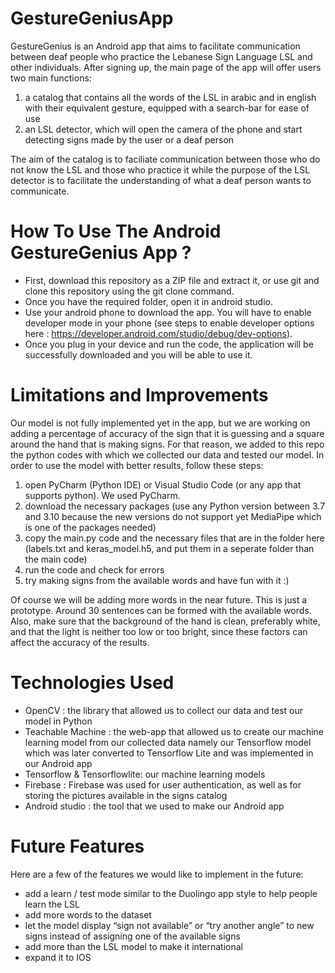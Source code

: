 # GestureGeniusApp
GestureGenius is an Android app that aims to facilitate communication between deaf people who practice the Lebanese Sign Language LSL and other individuals. 
After signing up, the main page of the app will offer users two main functions: 
  1) a catalog that contains all the words of the LSL in arabic and in english with their equivalent gesture, equipped with a search-bar for ease of use
  2) an LSL detector, which will open the camera of the phone and start detecting signs made by the user or a deaf person

The aim of the catalog is to faciliate communication between those who do not know the LSL and those who practice it while the purpose of the LSL detector is to facilitate the understanding of what a deaf person wants to communicate.
 # How To Use The Android GestureGenius App ?
 - First, download this repository as a ZIP file and extract it, or use git and clone this repository using the git clone command. 
 - Once you have the required folder, open it in android studio. 
 - Use your android phone to download the app. You will have to enable developer mode in your phone (see steps to enable developer options here : https://developer.android.com/studio/debug/dev-options).
 -  Once you plug in your device and run the code, the application will be successfully downloaded and you will be able to use it.
 # Limitations and Improvements
 Our model is not fully implemented yet in the app, but we are working on adding a percentage of accuracy of the sign that it is guessing and a square around the hand that is making signs. 
 For that reason, we added to this repo the python codes with which we collected our data and tested our model. In order to use the model with better results, follow these steps:
  1) open PyCharm (Python IDE) or Visual Studio Code (or any app that supports python). We used PyCharm.
  2) download the necessary packages (use any Python version between 3.7 and 3.10 because the new versions do not support yet MediaPipe which is one of the packages needed)
  3) copy the main.py code and the necessary files that are in the folder here (labels.txt and keras_model.h5, and put them in a seperate folder than the main code)
  4) run the code and check for errors
  5) try making signs from the available words and have fun with it :)
  
 Of course we will be adding more words in the near future. This is just a prototype. Around 30 sentences can be formed with the available words.
 Also, make sure that the background of the hand is clean, preferably white, and that the light is neither too low or too bright, since these factors can affect the accuracy of the results.
 # Technologies Used
 - OpenCV : the library that allowed us to collect our data and test our model in Python
 - Teachable Machine : the web-app that allowed us to create our machine learning model from our collected data namely our Tensorflow model which was later converted to Tensorflow Lite and was implemented in our Android app
 - Tensorflow & Tensorflowlite: our machine learning models
 - Firebase : Firebase was used for user authentication, as well as for storing the pictures available in the signs catalog
 - Android studio : the tool that we used to make our Android app
 # Future Features
 Here are a few of the features we would like to implement in the future:
  - add a learn / test mode similar to the Duolingo app style to help people learn the LSL
  - add more words to the dataset
  - let the model display “sign not available” or “try another angle” to new signs instead of assigning one of the available signs
  - add more than the LSL model to make it international
  - expand it to IOS 
